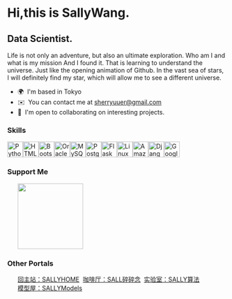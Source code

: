 # Hi,this is SallyWang.

## Data Scientist.

Life is not only an adventure, but also an ultimate exploration. Who am I and what is my mission And I found it. That is learning to understand the universe. Just like the opening animation of Github. In the vast sea of stars, I will definitely find my star, which will allow me to see a different universe.

- 🌍  I'm based in Tokyo
- ✉️  You can contact me at [sherryuuer@gmail.com](mailto:sherryuuer@gmail.com)
- 🤝  I'm open to collaborating on interesting projects.

### Skills

<p align="left">
<a href="https://www.python.org/" target="_blank" rel="noreferrer"><img src="https://raw.githubusercontent.com/danielcranney/readme-generator/main/public/icons/skills/python-colored.svg" width="36" height="36" alt="Python" /></a><a href="https://developer.mozilla.org/en-US/docs/Glossary/HTML5" target="_blank" rel="noreferrer"><img src="https://raw.githubusercontent.com/danielcranney/readme-generator/main/public/icons/skills/html5-colored.svg" width="36" height="36" alt="HTML5" /></a><a href="https://getbootstrap.com/" target="_blank" rel="noreferrer"><img src="https://raw.githubusercontent.com/danielcranney/readme-generator/main/public/icons/skills/bootstrap-colored.svg" width="36" height="36" alt="Bootstrap" /></a><a href="https://www.oracle.com/uk/index.html" target="_blank" rel="noreferrer"><img src="https://raw.githubusercontent.com/danielcranney/readme-generator/main/public/icons/skills/oracle-colored.svg" width="36" height="36" alt="Oracle" /></a><a href="https://www.mysql.com/" target="_blank" rel="noreferrer"><img src="https://raw.githubusercontent.com/danielcranney/readme-generator/main/public/icons/skills/mysql-colored.svg" width="36" height="36" alt="MySQL" /></a><a href="https://www.postgresql.org/" target="_blank" rel="noreferrer"><img src="https://raw.githubusercontent.com/danielcranney/readme-generator/main/public/icons/skills/postgresql-colored.svg" width="36" height="36" alt="PostgreSQL" /></a><a href="https://flask.palletsprojects.com/en/2.0.x/" target="_blank" rel="noreferrer"><img src="https://raw.githubusercontent.com/danielcranney/readme-generator/main/public/icons/skills/flask-colored.svg" width="36" height="36" alt="Flask" /></a><a href="https://www.linux.org" target="_blank" rel="noreferrer"><img src="https://raw.githubusercontent.com/danielcranney/readme-generator/main/public/icons/skills/linux-colored.svg" width="36" height="36" alt="Linux" /></a><a href="https://aws.amazon.com" target="_blank" rel="noreferrer"><img src="https://raw.githubusercontent.com/danielcranney/readme-generator/main/public/icons/skills/aws-colored.svg" width="36" height="36" alt="Amazon Web Services" /></a><a href="https://www.djangoproject.com/" target="_blank" rel="noreferrer"><img src="https://raw.githubusercontent.com/danielcranney/readme-generator/main/public/icons/skills/django-colored.svg" width="36" height="36" alt="Django" /></a><a href="https://cloud.google.com/" target="_blank" rel="noreferrer"><img src="https://raw.githubusercontent.com/danielcranney/readme-generator/main/public/icons/skills/googlecloud-colored.svg" width="36" height="36" alt="Google Cloud" /></a>
</p>

### Support Me

<ul style="list-style-type: none; margin: 0;">

<li style="display: inline-block; margin-right: 0.25rem;"><a href="https://www.buymeacoffee.com/sherryuuer"><img src="https://cdn.buymeacoffee.com/buttons/v2/default-yellow.png" width="150"/></a></li>
</ul>

### Other Portals

<ul style="list-style-type: none; margin: 0;">

<li style="display: inline-block; margin-right: 0.25rem;"><a href="https://sherryuuer.github.io/web-apps">回主站：SALLYHOME</a></li>
<li style="display: inline-block; margin-right: 0.25rem;"><a href="https://sherryuuer.github.io/SallysCafe">咖啡厅：SALL碎碎念</a></li>
<li style="display: inline-block; margin-right: 0.25rem;"><a href="https://sherryuuer.github.io/techs">实验室：SALLY算法</a></li>
<li style="display: inline-block; margin-right: 0.25rem;"><a href="models/modellist.md">模型屋：SALLYModels</li>
